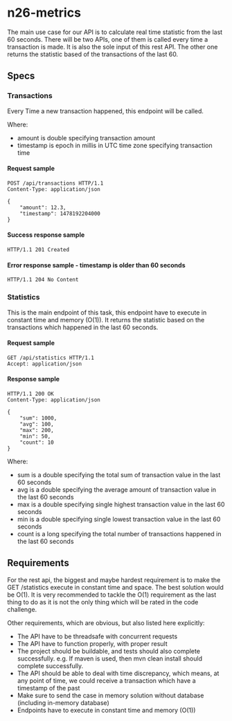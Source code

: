 # n26-metrics
The main use case for our API is
to calculate real time statistic from the last 60 seconds. There will be two APIs, one of
them is called every time a transaction is made. It is also the sole input of this rest
API. The other one returns the statistic based of the transactions of the last 60.

## Specs

### Transactions

Every Time a new transaction happened, this endpoint will be called.

Where:
* amount is double specifying transaction amount
* timestamp is epoch in millis in UTC time zone specifying transaction time

#### Request sample
```http
POST /api/transactions HTTP/1.1
Content-Type: application/json

{
    "amount": 12.3,
    "timestamp": 1478192204000
}

```
#### Success response sample
```http
HTTP/1.1 201 Created
```

#### Error response sample - timestamp is older than 60 seconds
```http
HTTP/1.1 204 No Content
```

### Statistics
This is the main endpoint of this task, this endpoint have to execute in constant time
and memory (O(1)). It returns the statistic based on the transactions which happened
in the last 60 seconds.

#### Request sample
```http
GET /api/statistics HTTP/1.1
Accept: application/json
```

#### Response sample
```http
HTTP/1.1 200 OK
Content-Type: application/json

{
    "sum": 1000,
    "avg": 100,
    "max": 200,
    "min": 50,
    "count": 10
}
```

Where:
* sum is a double specifying the total sum of transaction value in the last 60
seconds
* avg is a double specifying the average amount of transaction value in the last
60 seconds
* max is a double specifying single highest transaction value in the last 60
seconds
* min is a double specifying single lowest transaction value in the last 60
seconds
* count is a long specifying the total number of transactions happened in the last
60 seconds

## Requirements
For the rest api, the biggest and maybe hardest requirement is to make the GET
/statistics execute in constant time and space. The best solution would be O(1). It is
very recommended to tackle the O(1) requirement as the last thing to do as it is not
the only thing which will be rated in the code challenge.

Other requirements, which are obvious, but also listed here explicitly:
* The API have to be threadsafe with concurrent requests
* The API have to function properly, with proper result
* The project should be buildable, and tests should also complete successfully. e.g. If maven is used, then mvn clean install should complete successfully.
* The API should be able to deal with time discrepancy, which means, at any point of time, we could receive a transaction which have a timestamp of the past
* Make sure to send the case in memory solution without database (including in-memory database)
* Endpoints have to execute in constant time and memory (O(1))